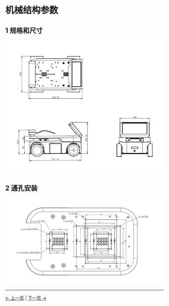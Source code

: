 # 机械结构参数

## 1 规格和尺寸

<img src="../resources/2-ProductFeature/2.3/structure_param.png " width="800" height="auto" />

## 2 通孔安装

<img src="../resources/2-ProductFeature/2.3/hole.jpg " width="800" height="auto" />

---

[← 上一页](2.2-ControlCoreParameter.md) | [下一页 →](../2-ProductFeature/2.4-ElectricalCharacteristicParameter.md)
